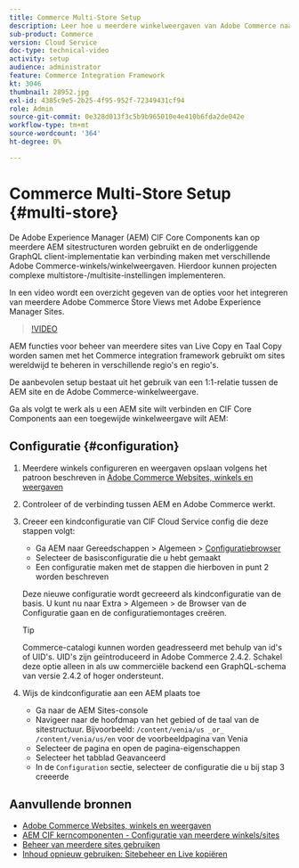 ```yaml
---
title: Commerce Multi-Store Setup
description: Leer hoe u meerdere winkelweergaven van Adobe Commerce naar Adobe Experience Manager kunt toewijzen. Hierdoor kunnen projecten ondersteuning bieden voor meertalige en meertalige gebruiksgevallen.
sub-product: Commerce
version: Cloud Service
doc-type: technical-video
activity: setup
audience: administrator
feature: Commerce Integration Framework
kt: 3046
thumbnail: 28952.jpg
exl-id: 4385c9e5-2b25-4f95-952f-72349431cf94
role: Admin
source-git-commit: 0e328d013f3c5b9b965010e4e410b6fda2de042e
workflow-type: tm+mt
source-wordcount: '364'
ht-degree: 0%

---
```


# Commerce Multi-Store Setup {#multi-store}

De Adobe Experience Manager (AEM) CIF Core Components kan op meerdere AEM sitestructuren worden gebruikt en de onderliggende GraphQL client-implementatie kan verbinding maken met verschillende Adobe Commerce-winkels/winkelweergaven. Hierdoor kunnen projecten complexe multistore-/multisite-instellingen implementeren.

In een video wordt een overzicht gegeven van de opties voor het integreren van meerdere Adobe Commerce Store Views met Adobe Experience Manager Sites.

>[!VIDEO](https://video.tv.adobe.com/v/28952/?quality=12)

AEM functies voor beheer van meerdere sites van Live Copy en Taal Copy worden samen met het Commerce integration framework gebruikt om sites wereldwijd te beheren in verschillende regio&#39;s en regio&#39;s.

De aanbevolen setup bestaat uit het gebruik van een 1:1-relatie tussen de AEM site en de Adobe Commerce-winkelweergave.

Ga als volgt te werk als u een AEM site wilt verbinden en CIF Core Components aan een toegewijde winkelweergave wilt AEM:

## Configuratie {#configuration}

1. Meerdere winkels configureren en weergaven opslaan volgens het patroon beschreven in [Adobe Commerce Websites, winkels en weergaven](https://experienceleague.adobe.com/docs/commerce-admin/start/setup/websites-stores-views.html)

2. Controleer of de verbinding tussen AEM en Adobe Commerce werkt.

3. Creeer een kindconfiguratie van CIF Cloud Service config die deze stappen volgt:

   * Ga AEM naar Gereedschappen > Algemeen > [Configuratiebrowser](/help/implementing/developing/introduction/configurations.md#using-configuration-browser)
   * Selecteer de basisconfiguratie die u hebt gemaakt
   * Een configuratie maken met de stappen die hierboven in punt 2 worden beschreven

   Deze nieuwe configuratie wordt gecreeerd als kindconfiguratie van de basis. U kunt nu naar Extra > Algemeen > de Browser van de Configuratie gaan en de configuratiemontages creëren.

   >[!TIP]
   >
   > Commerce-catalogi kunnen worden geadresseerd met behulp van id&#39;s of UID&#39;s. UID&#39;s zijn geïntroduceerd in Adobe Commerce 2.4.2. Schakel deze optie alleen in als uw commerciële backend een GraphQL-schema van versie 2.4.2 of hoger ondersteunt.

4. Wijs de kindconfiguratie aan een AEM plaats toe

   * Ga naar de AEM Sites-console
   * Navigeer naar de hoofdmap van het gebied of de taal van de sitestructuur. Bijvoorbeeld: `/content/venia/us _or_ /content/venia/us/en` voor de voorbeeldpagina van Venia
   * Selecteer de pagina en open de pagina-eigenschappen
   * Selecteer het tabblad Geavanceerd
   * In de `Configuration` sectie, selecteer de configuratie die u bij stap 3 creeerde

## Aanvullende bronnen

* [Adobe Commerce Websites, winkels en weergaven](https://experienceleague.adobe.com/docs/commerce-admin/start/setup/websites-stores-views.html)
* [AEM CIF kerncomponenten - Configuratie van meerdere winkels/sites](https://github.com/adobe/aem-core-cif-components#multi-store--site-configuration)
* [Beheer van meerdere sites gebruiken](https://experienceleague.adobe.com/docs/experience-manager-learn/sites/translation/multi-site-manager-feature-video-use.html)
* [Inhoud opnieuw gebruiken: Sitebeheer en Live kopiëren](/help/sites-cloud/administering/msm/overview.md)
